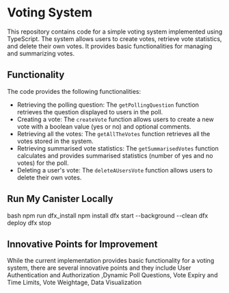 # Voting System

This repository contains code for a simple voting system implemented using TypeScript. The system allows users to create votes, retrieve vote statistics, and delete their own votes. It provides basic functionalities for managing and summarizing votes.

## Functionality

The code provides the following functionalities:

- Retrieving the polling question: The `getPollingQuestion` function retrieves the question displayed to users in the poll.
- Creating a vote: The `createVote` function allows users to create a new vote with a boolean value (yes or no) and optional comments.
- Retrieving all the votes: The `getAllTheVotes` function retrieves all the votes stored in the system.
- Retrieving summarised vote statistics: The `getSummarisedVotes` function calculates and provides summarised statistics (number of yes and no votes) for the poll.
- Deleting a user's vote: The `deleteAUsersVote` function allows users to delete their own votes.


## Run My Canister Locally

bash
npm run dfx_install
npm install
dfx start --background --clean
dfx deploy
dfx stop


## Innovative Points for Improvement

While the current implementation provides basic functionality for a voting system, there are several innovative points and they include User Authentication and Authorization ,Dynamic Poll Questions, Vote Expiry and Time Limits, Vote Weightage, Data Visualization

